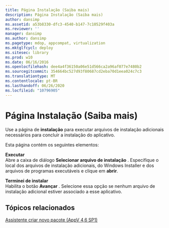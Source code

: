 ```yaml
---
title: Página Instalação (Saiba mais)
description: Página Instalação (Saiba mais)
author: dansimp
ms.assetid: a53b8330-dfc3-4540-b147-7c10529f403a
ms.reviewer: ''
manager: dansimp
ms.author: dansimp
ms.pagetype: mdop, appcompat, virtualization
ms.mktglfcycl: deploy
ms.sitesec: library
ms.prod: w10
ms.date: 06/16/2016
ms.openlocfilehash: dee4a4f36150a06e51d566ca2a96af077e7480b2
ms.sourcegitcommit: 354664bc527d93f80687cd2eba70d1eea024c7c3
ms.translationtype: MT
ms.contentlocale: pt-BR
ms.lasthandoff: 06/26/2020
ms.locfileid: "10796905"
---
```

# Página Instalação (Saiba mais)


Use a página de **instalação** para executar arquivos de instalação adicionais necessários para concluir a instalação do aplicativo.

Esta página contém os seguintes elementos:

<a href="" id="run"></a>**Executar**  
Abre a caixa de diálogo **Selecionar arquivo de instalação** . Especifique o local dos arquivos de instalação adicionais, do Windows Installer e dos arquivos de programas executáveis e clique em **abrir**.

<a href="" id="i-am-finished-installing"></a>**Terminei de instalar**  
Habilita o botão **Avançar** . Selecione essa opção se nenhum arquivo de instalação adicional estiver associado a esse aplicativo.

## Tópicos relacionados


[Assistente criar novo pacote (AppV 4,6 SP1)](create-new-package-wizard---appv-46-sp1-.md)

 

 





